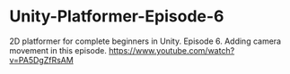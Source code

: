 # Unity-Platformer-Episode-6
2D platformer for complete beginners in Unity. Episode 6. Adding camera movement in this episode. https://www.youtube.com/watch?v=PA5DgZfRsAM
